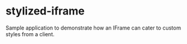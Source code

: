 stylized-iframe
===============

Sample application to demonstrate how an IFrame can cater to custom styles from a client.